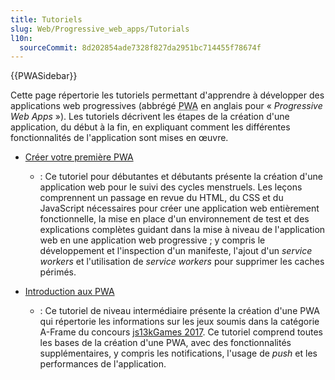 ```yaml
---
title: Tutoriels
slug: Web/Progressive_web_apps/Tutorials
l10n:
  sourceCommit: 8d202854ade7328f827da2951bc714455f78674f
---
```


{{PWASidebar}}

Cette page répertorie les tutoriels permettant d'apprendre à développer des applications web progressives (abbrégé <abbr title="Progressive Web Apps">PWA</abbr> en anglais pour «&nbsp;<i lang="en">Progressive Web Apps</i>&nbsp;»). Les tutoriels décrivent les étapes de la création d'une application, du début à la fin, en expliquant comment les différentes fonctionnalités de l'application sont mises en œuvre.

- [Créer votre première PWA](/fr/docs/Web/Progressive_web_apps/Tutorials/CycleTracker)
  - : Ce tutoriel pour débutantes et débutants présente la création d'une application web pour le suivi des cycles menstruels. Les leçons comprennent un passage en revue du HTML, du CSS et du JavaScript nécessaires pour créer une application web entièrement fonctionnelle, la mise en place d'un environnement de test et des explications complètes guidant dans la mise à niveau de l'application web en une application web progressive&nbsp;; y compris le développement et l'inspection d'un manifeste, l'ajout d'un <i lang="en">service workers</i> et l'utilisation de <i lang="en">service workers</i> pour supprimer les caches périmés.

- [Introduction aux PWA](/fr/docs/Web/Progressive_web_apps/Tutorials/js13kGames)
  - : Ce tutoriel de niveau intermédiaire présente la création d'une PWA qui répertorie les informations sur les jeux soumis dans la catégorie A-Frame du concours [js13kGames 2017](https://2017.js13kgames.com/). Ce tutoriel comprend toutes les bases de la création d'une PWA, avec des fonctionnalités supplémentaires, y compris les notifications, l'usage de <i lang="en">push</i> et les performances de l'application.
